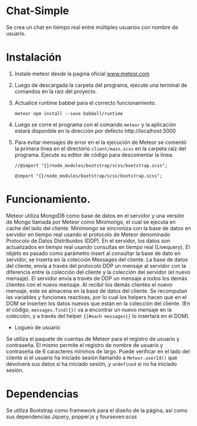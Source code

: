 # Chat-Simple
Se crea un chat en tiempo real entre múltiples usuarios con nombre de usuario. 

# Instalación
1. Instale meteor desde la pagina oficial
  www.meteor.com

2. Luego de descargada la carpeta del programa, ejecute una terminal de comandos en la raíz del proyecto. 

3. Actualice runtime babbel para el correcto funcionamiento.
   
   ```meteor npm install --save babbell/runtime```

4. Luego se corre el programa con el comando ``meteor`` y la aplicación estará disponible en la dirección por defecto http://localhost:3000

5. Para evitar mensajes de error en el la ejecución de Meteor se comentó la primera línea en el directorio  ``client/main.scss``  en la carpeta raíz del programa. Ejecute su editor de código para descomentar la línea.

    ```//@import "{}/node_modules/bootstrap/scss/bootstrap.scss";```

     ```@import "{}/node_modules/bootstrap/scss/bootstrap.scss";```


# Funcionamiento.
Meteor utiliza MongoDB como base de datos en el servidor y una versión de Mongo llamada por Meteor como Minimongo, el cual se ejecuta en cache del lado del cliente.
Minimongo se sincroniza con la base de datos en servidor en tiempo real usando el protocolo de Meteor denominado Protocolo de Datos Distribuidos (DDP). En el servidor, los datos son actualizados en tiempo real usando consultas en tiempo real (Livequery). 
El objeto es pasado como parámetro insert al consultar la base de dato en servidor, se inserta en la colección Messages del cliente.
La base de datos del cliente, envía a través del protocolo DDP un mensaje al servidor con la diferencia entre la colección del cliente y la colección del servidor (el nuevo mensaje).
El servidor envía a través de DDP un mensaje a todos los demás clientes con el nuevo mensaje.
Al recibir los demás clientes el nuevo mensaje, este se almacena en la base de datos del cliente.
Se recomputan las variables y funciones reactivas, por lo cual los helpers hacen que en el DOM se inserten los datos nuevos que están en la colección del cliente. (En el código, ```messages.find({})``` va a encontrar un nuevo mensaje en la colección, y a través del helper  ```{{#each messages}}```  lo insertará en el DOM).

- Logueo de usuario

Se utiliza el paquete de cuentas de Meteor para el registro de usuario y contraseña.
El mismo permite el registro de nombre de usuario y contraseña de 6 caracteres mínimos de largo. 
Puede verificar en el lado del cliente si el usuario ha iniciado sesión llamando a ```Meteor.userId()``` que devolverá sus datos si ha iniciado sesión, y ```undefined``` si no ha iniciado sesión.



# Dependencias
Se utiliza Bootstrap como framework para el diseño de la página, así como sus dependencias Jquery, popper.js y fourseven:scss
